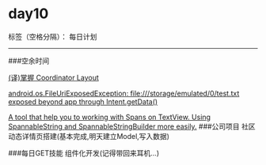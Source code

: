 # day10

标签（空格分隔）： 每日计划

---

###空余时间

[(译)掌握 Coordinator Layout][1]

[android.os.FileUriExposedException: file:///storage/emulated/0/test.txt exposed beyond app through Intent.getData()][2]

[A tool that help you to working with Spans on TextView. Using SpannableString and SpannableStringBuilder more easily.][3]
###公司项目
社区动态详情页搭建(基本完成,明天建立Model,写入数据)

###每日GET技能
组件化开发(记得带回来耳机...)

  [1]: https://www.aswifter.com/2015/11/12/mastering-coordinator/
  [2]: http://stackoverflow.com/questions/38200282/android-os-fileuriexposedexception-file-storage-emulated-0-test-txt-exposed
  [3]: https://github.com/chenjj2048/SpannableStream
